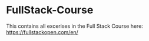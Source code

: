 # FullStack-Course
This contains all excerises in the Full Stack Course here: https://fullstackopen.com/en/ 
